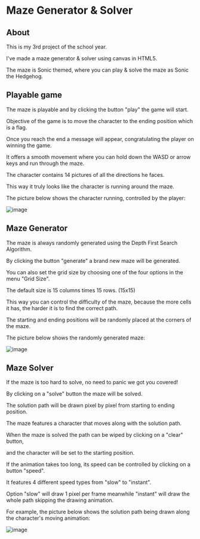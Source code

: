 # Maze Generator & Solver

## About
This is my 3rd project of the school year.

I've made a maze generator & solver using canvas in HTML5.

The maze is Sonic themed, where you can play & solve the maze as Sonic the Hedgehog.


## Playable game
The maze is playable and by clicking the button "play" the game will start.

Objective of the game is to move the character to the ending position which is a flag.

Once you reach the end a message will appear, congratulating the player on winning the game.

It offers a smooth movement where you can hold down the WASD or arrow keys and run through the maze.

The character contains 14 pictures of all the directions he faces.

This way it truly looks like the character is running around the maze.

The picture below shows the character running, controlled by the player:

![image](https://github.com/user-attachments/assets/db8589cf-816c-4c3d-8353-a235cc0ed1f3)


## Maze Generator
The maze is always randomly generated using the Depth First Search Algorithm.

By clicking the button "generate" a brand new maze will be generated.

You can also set the grid size by choosing one of the four options in the menu "Grid Size".

The default size is 15 columns times 15 rows. (15x15)

This way you can control the difficulty of the maze, because the more cells it has, the harder it is to find the correct path.

The starting and ending positions will be randomly placed at the corners of the maze.

The picture below shows the randomly generated maze:

![image](https://github.com/user-attachments/assets/5174f469-f8d1-4dd0-bcae-48f48ca7559b)


## Maze Solver
If the maze is too hard to solve, no need to panic we got you covered!

By clicking on a "solve" button the maze will be solved.

The solution path will be drawn pixel by pixel from starting to ending position.

The maze features a character that moves along with the solution path.

When the maze is solved the path can be wiped by clicking on a "clear" button,

and the character will be set to the starting position.

If the animation takes too long, its speed can be controlled by clicking on a button "speed".

It features 4 different speed types from "slow" to "instant".

Option "slow" will draw 1 pixel per frame meanwhile "instant" will draw the whole path skipping the drawing animation.

For example, the picture below shows the solution path being drawn along the character's moving animation:

![image](https://github.com/user-attachments/assets/cc57b619-f439-434b-bc5f-92b9a1719c6c)

